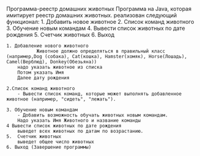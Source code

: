 Программа-реестр домашних животных
    Программа на Java, которая имитирует реестр домашних животных. 
    реализован следующий функционал:
    1. Добавить новое животное
    2. Список команд животного
    3. Обучение новым командам
    4. Вывести список животных по дате рождения
    5. Счетчик животных
    6. Выход
    
    1. Добавление нового животного
               Животное должно определяться в правильный класс (например,Dog (собака), Cat(кошка), Hamster(хомяк), Horse(Лошадь), Camel(Верблюд), Donkey(Обезьяна))
        надо указать животное из списка
        Потом указать Имя
        Далее дату рождения
 
    2.Список команд животного
        - Вывести список команд, которые может выполнять добавленное животное (например, "сидеть", "лежать").
       
    3. Обучение новым командам
        - Добавить возможность обучать животных новым командам.
        Надо указать Имя Животного и название команды
    4 Вывести список животных по дате рождения
        выведет всех животных по датам по возрастанию.
    5.  Счетчик животных
        выведет общее число животных
    6. Выход (Завершение программы)
    
        
